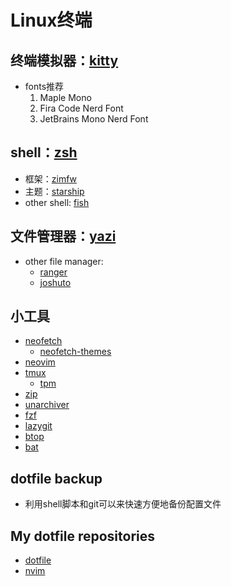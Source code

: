 # Linux终端
## 终端模拟器：[kitty](https://github.com/kovidgoyal/kitty)
- fonts推荐
    1. Maple Mono
    2. Fira Code Nerd Font
    3. JetBrains Mono Nerd Font

## shell：[zsh](https://github.com/zsh-users/zsh)
- 框架：[zimfw](https://github.com/zimfw/zimfw)
- 主题：[starship](https://starship.rs/zh-CN/)
- other shell: [fish](https://github.com/fish-shell/fish-shell)

## 文件管理器：[yazi](https://github.com/sxyazi/yazi)
- other file manager:
    - [ranger](https://github.com/ranger/ranger)
    - [joshuto](https://github.com/kamiyaa/joshuto)

## 小工具
- [neofetch](https://github.com/dylanaraps/neofetch)
    - [neofetch-themes](https://github.com/Chick2D/neofetch-themes)
- [neovim](https://github.com/neovim/neovim)
- [tmux](https://github.com/tmux/tmux)
    - [tpm](https://github.com/tmux-plugins/tpm)
- [zip](https://infozip.sourceforge.net/Zip.html)
- [unarchiver](https://theunarchiver.com/)
- [fzf](https://github.com/junegunn/fzf)
- [lazygit](https://github.com/jesseduffield/lazygit)
- [btop](https://github.com/aristocratos/btop)
- [bat](https://github.com/sharkdp/bat)

## dotfile backup
- 利用shell脚本和git可以来快速方便地备份配置文件

## My dotfile repositories
- [dotfile](https://github.com/Kicamon/dotfile)
- [nvim](https://github.com/Kicamon/nvim)
